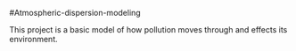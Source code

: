 #Atmospheric-dispersion-modeling

This project is a basic model of how pollution moves through and effects its environment. 
